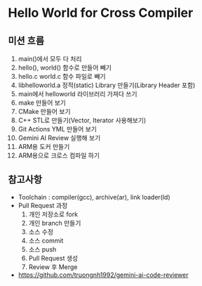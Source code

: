 # Hello World for Cross Compiler

## 미션 흐름
1. main()에서 모두 다 처리
1. hello(), world() 함수로 만들어 빼기
1. hello.c world.c 함수 파일로 빼기
1. libhelloworld.a 정적(static) Library 만들기(Library Header 포함)
1. main에서 helloworld 라이브러리 가져다 쓰기
1. make 만들어 보기
1. CMake 만들어 보기
1. C++ STL로 만들기(Vector, Iterator 사용해보기)
1. Git Actions YML 만들어 보기
1. Gemini AI Review 실행해 보기
1. ARM용 도커 만들기
1. ARM용으로 크로스 컴파일 하기

## 참고사항
* Toolchain : compiler(gcc), archive(ar), link loader(ld)
* Pull Request 과정
    1. 개인 저장소로 fork
    1. 개인 branch 만들기
    1. 소스 수정
    1. 소스 commit
    1. 소스 push
    1. Pull Request 생성
    1. Review 후 Merge
* https://github.com/truongnh1992/gemini-ai-code-reviewer
